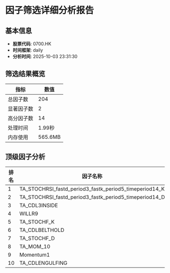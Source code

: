 # 因子筛选详细分析报告

## 基本信息
- **股票代码**: 0700.HK
- **时间框架**: daily
- **分析时间**: 2025-10-03 23:31:30

## 筛选结果概览
| 指标 | 数值 |
|------|------|
| 总因子数 | 204 |
| 显著因子数 | 2 |
| 高分因子数 | 14 |
| 处理时间 | 1.99秒 |
| 内存使用 | 565.6MB |

## 顶级因子分析
| 排名 | 因子名称 | 综合得分 | 预测能力 | 稳定性 | 独立性 | 实用性 |
|------|----------|----------|----------|--------|--------|--------|
| 1 | TA_STOCHRSI_fastd_period3_fastk_period5_timeperiod14_K | 0.896 | 0.916 | 0.806 | 1.000 | 0.925 |
| 2 | TA_STOCHRSI_fastd_period3_fastk_period5_timeperiod14_D | 0.815 | 0.783 | 0.760 | 0.913 | 0.925 |
| 3 | TA_CDL3INSIDE | 0.814 | 0.999 | 0.498 | 0.856 | 0.925 |
| 4 | WILLR9 | 0.794 | 0.591 | 0.828 | 1.000 | 0.921 |
| 5 | TA_STOCHF_K | 0.794 | 0.589 | 0.847 | 1.000 | 0.917 |
| 6 | TA_CDLBELTHOLD | 0.762 | 0.672 | 0.676 | 1.000 | 0.917 |
| 7 | TA_STOCHF_D | 0.761 | 0.740 | 0.843 | 0.543 | 0.921 |
| 8 | TA_MOM_10 | 0.755 | 0.861 | 0.657 | 0.721 | 0.914 |
| 9 | Momentum1 | 0.740 | 0.997 | 0.673 | 0.352 | 0.921 |
| 10 | TA_CDLENGULFING | 0.731 | 0.757 | 0.469 | 1.000 | 0.917 |
